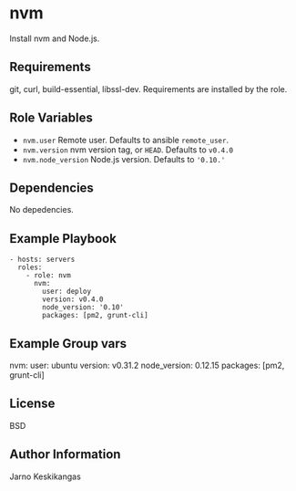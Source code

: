 nvm
========

Install nvm and Node.js.

Requirements
------------

git, curl, build-essential, libssl-dev. Requirements are installed by the role.

Role Variables
--------------

* `nvm.user` Remote user. Defaults to ansible `remote_user`.
* `nvm.version` nvm version tag, or `HEAD`. Defaults to `v0.4.0`
* `nvm.node_version` Node.js version. Defaults to `'0.10.'`

Dependencies
------------

No depedencies.

Example Playbook
-------------------------

    - hosts: servers
      roles:
        - role: nvm
          nvm:
            user: deploy
            version: v0.4.0
            node_version: '0.10'
            packages: [pm2, grunt-cli]

Example Group vars
--------------------------
nvm:
  user: ubuntu
  version: v0.31.2
  node_version: 0.12.15
  packages: [pm2, grunt-cli]

License
-------

BSD

Author Information
------------------

Jarno Keskikangas
